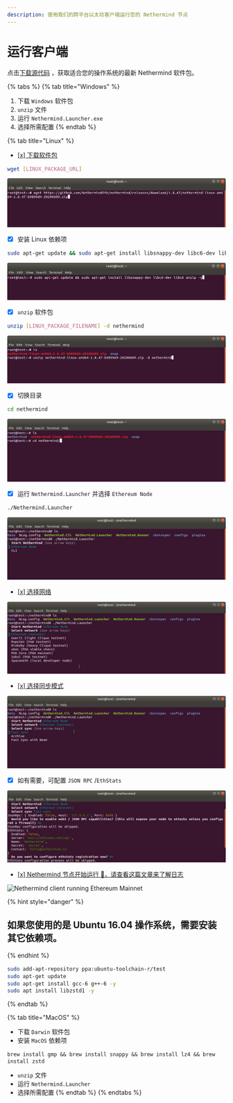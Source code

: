 ```yaml
---
description: 使用我们的跨平台以太坊客户端运行您的 Nethermind 节点
---
```


# 运行客户端

点击[下载源代码](../download-sources/) ，获取适合您的操作系统的最新 Nethermind 软件包。

{% tabs %}
{% tab title="Windows" %}
1. 下载 `Windows` 软件包
2. `unzip` 文件
3. 运行 `Nethermind.Launcher.exe`
4. 选择所需配置
{% endtab %}

{% tab title="Linux" %}
* [\[x\] 下载软件包](../download-sources/)

```bash
wget [LINUX_PACKAGE_URL]
```

![&#x4F7F;&#x7528; wget &#x5DE5;&#x5177;&#x4E0B;&#x8F7D;&#x8F6F;&#x4EF6;&#x5305;](../../.gitbook/assets/image%20%282%29.png)

* [x] 安装 Linux 依赖项

```bash
sudo apt-get update && sudo apt-get install libsnappy-dev libc6-dev libc6 unzip -y
```

![&#x5B89;&#x88C5; Linux &#x4F9D;&#x8D56;&#x9879;](../../.gitbook/assets/image%20%2816%29.png)

* [x] `unzip` 软件包

```bash
unzip [LINUX_PACKAGE_FILENAME] -d nethermind
```

![&#x89E3;&#x538B;&#x8F6F;&#x4EF6;&#x5305;](../../.gitbook/assets/image%20%287%29.png)

* [x] 切换目录

```bash
cd nethermind
```

![Switch directory](../../.gitbook/assets/image%20%288%29%20%281%29.png)

* [x] 运行 `Nethermind.Launcher` 并选择 `Ethereum Node`

```bash
./Nethermind.Launcher
```

![&#x8FD0;&#x884C; Nethermind.Launcher](../../.gitbook/assets/image%20%2819%29.png)

* [\[x\] 选择网络](../networks.md)

![&#x9009;&#x62E9;&#x7F51;&#x7EDC;](../../.gitbook/assets/image%20%2814%29.png)

* [\[x\] 选择同步模式](../sync-modes.md)

![&#x9009;&#x62E9;&#x540C;&#x6B65;&#x6A21;&#x5F0F;](../../.gitbook/assets/image%20%285%29.png)

* [x] 如有需要，可配置 `JSON RPC` /`EthStats`

![JSON RPC / EthStats &#x914D;&#x7F6E;](../../.gitbook/assets/image%20%2813%29.png)

* [\[x\] Nethermind 节点开始运行 🎉，请查看这篇文章来了解日志](../../#explaining-nethermind-logs)

![Nethermind client running Ethereum Mainnet](https://github.com/NethermindEth/docs/tree/aaacf6ece832956b890943bb3d31e139b5709d4f/.gitbook/assets/image%20%2818%29%20%281%29%20%281%29.png)

{% hint style="danger" %}
## 如果您使用的是 Ubuntu 16.04 操作系统，需要安装其它依赖项。
{% endhint %}

```bash
sudo add-apt-repository ppa:ubuntu-toolchain-r/test
sudo apt-get update
sudo apt-get install gcc-6 g++-6 -y
sudo apt install libzstd1 -y
```
{% endtab %}

{% tab title="MacOS" %}
* 下载 `Darwin` 软件包
* 安装 `MacOS` 依赖项

```text
brew install gmp && brew install snappy && brew install lz4 && brew install zstd
```

* `unzip` 文件
* 运行 `Nethermind.Launcher`
* 选择所需配置
{% endtab %}
{% endtabs %}

